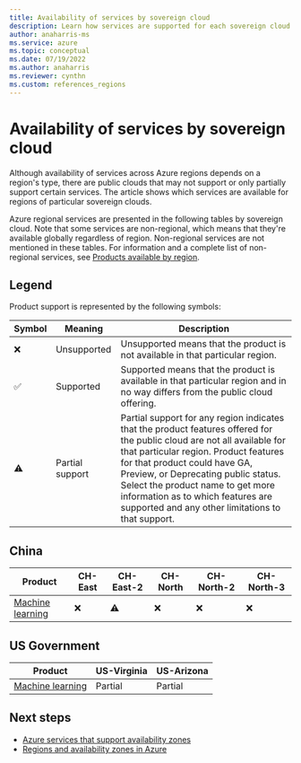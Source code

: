 ```yaml
---
title: Availability of services by sovereign cloud
description: Learn how services are supported for each sovereign cloud
author: anaharris-ms
ms.service: azure
ms.topic: conceptual
ms.date: 07/19/2022
ms.author: anaharris
ms.reviewer: cynthn
ms.custom: references_regions
---
```


# Availability of services by sovereign cloud  

Although availability of services across Azure regions depends on a region's type, there are public clouds that may not support or only partially support certain services. The article shows which services are available for regions of particular sovereign clouds.

Azure regional services are presented in the following tables by sovereign cloud. Note that some services are non-regional, which means that they're available globally regardless of region. Non-regional services are not mentioned in these tables. For information and a complete list of non-regional services, see [Products available by region](https://azure.microsoft.com/global-infrastructure/services/).



## Legend

Product support is represented by the following symbols:

| Symbol | Meaning | Description |
|---------|--------|----------|
| &#10060; | Unsupported | Unsupported means that the product is not available in that particular region. |
| &#x2705; | Supported | Supported means that the product is available in that particular region and in no way differs from the public cloud offering. |
| &#x26A0; | Partial support | Partial support for any region indicates that the product features offered for the public cloud are not all available for that particular region. Product features for that product could have GA, Preview, or Deprecating public status. Select the product name to get more information as to which features are supported and any other limitations to that support.|

## China

| Product | CH-East |  CH-East-2 | CH-North | CH-North-2  |CH-North-3|
|---------|--------|------------|----------|-------------|-----------|
| [Machine learning](../machine-learning/reference-machine-learning-cloud-parity.md#azure-china-21vianet)|&#10060; | &#x26A0;| &#10060;|&#10060;| &#10060; |

## US Government

| Product | US-Virginia |  US-Arizona |
|---------|--------|------------|
| [Machine learning](../machine-learning/reference-machine-learning-cloud-parity.md#azure-china-21vianet)| Partial | Partial |

## Next steps

- [Azure services that support availability zones](availability-zones-region.md)
- [Regions and availability zones in Azure](overview-availability-zones.md)

